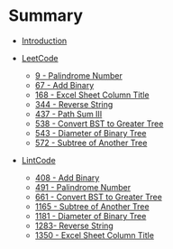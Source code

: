 # Summary

* [Introduction](README.md)


* [LeetCode]()
    * [9 - Palindrome Number](LeetCode/9_palindrome_num.md)
    * [67 - Add Binary](LeetCode/67_add_binary.md)
    * [168 - Excel Sheet Column Title](LeetCode/168_excel_sheet_column_title.md)
    * [344 - Reverse String](LeetCode/344_reverse_string.md)
    * [437 - Path Sum III](LeetCode/437_path_sum_3.md)
    * [538 - Convert BST to Greater Tree](LeetCode/538_convert_bst_to_greater_tree.md)
    * [543 - Diameter of Binary Tree](LeetCode/543_diameter.md)
    * [572 - Subtree of Another Tree](LeetCode/572_is_subtree.md)


* [LintCode]()
    * [408 - Add Binary](LintCode/408_add_binary.md)
    * [491 - Palindrome Number](LintCode/491_palindrome_num.md)
    * [661 - Convert BST to Greater Tree](LintCode/661_convert_bst_to_greater_tree.md)
    * [1165 - Subtree of Another Tree](LintCode/1165_is_subtree.md)
    * [1181 - Diameter of Binary Tree](LintCode/1181_diameter.md)
    * [1283- Reverse String](LintCode/1283_reverse_string.md)
    * [1350 - Excel Sheet Column Title](LintCode/1350_excel_sheet_column_title.md)